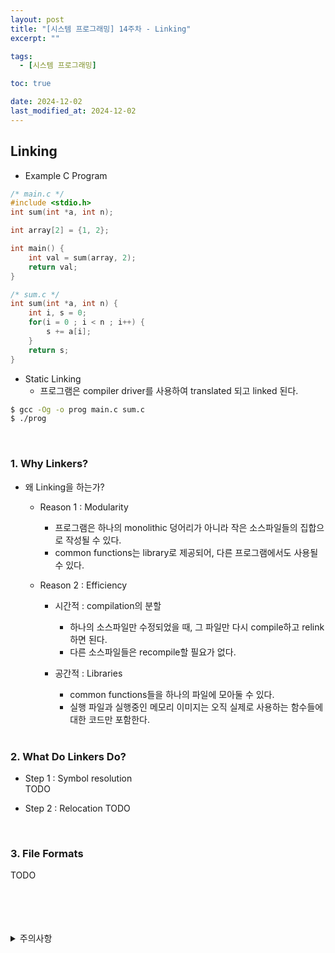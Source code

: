 ```yaml
---
layout: post
title: "[시스템 프로그래밍] 14주차 - Linking"
excerpt: ""

tags:
  - [시스템 프로그래밍]

toc: true

date: 2024-12-02
last_modified_at: 2024-12-02
---
```

## Linking
- Example C Program

```c
/* main.c */
#include <stdio.h>
int sum(int *a, int n);

int array[2] = {1, 2};

int main() {
    int val = sum(array, 2);
    return val;
}
```

```c
/* sum.c */
int sum(int *a, int n) {
    int i, s = 0;
    for(i = 0 ; i < n ; i++) {
        s += a[i];
    }
    return s;
}
```

- Static Linking  
  - 프로그램은 compiler driver를 사용하여 translated 되고 linked 된다.  

```bash
$ gcc -Og -o prog main.c sum.c
$ ./prog
```

<br>

### 1. Why Linkers?
- 왜 Linking을 하는가?
  - Reason 1 : Modularity
    - 프로그램은 하나의 monolithic 덩어리가 아니라 작은 소스파일들의 집합으로 작성될 수 있다.  
    - common functions는 library로 제공되어, 다른 프로그램에서도 사용될 수 있다.  

  - Reason 2 : Efficiency
    - 시간적 : compilation의 분할
      - 하나의 소스파일만 수정되었을 때, 그 파일만 다시 compile하고 relink하면 된다.  
      - 다른 소스파일들은 recompile할 필요가 없다.  

    - 공간적 : Libraries
      - common functions들을 하나의 파일에 모아둘 수 있다.  
      - 실행 파일과 실행중인 메모리 이미지는 오직 실제로 사용하는 함수들에 대한 코드만 포함한다.  

      <br>

### 2. What Do Linkers Do?  
- Step 1 : Symbol resolution  
TODO

- Step 2 : Relocation
TODO  

<br>

### 3. File Formats
TODO  

<br>
<br>
<br>
<br>
<details>
<summary>주의사항</summary>
<div markdown="1">  

이 포스팅은 강원대학교 송원준 교수님의 시스템 프로그래밍 수업을 들으며 내용을 정리 한 것입니다.  
수업 내용에 대한 저작권은 교수님께 있으니,  
다른 곳으로의 무분별한 내용 복사를 자제해 주세요.  

</div>
</details>